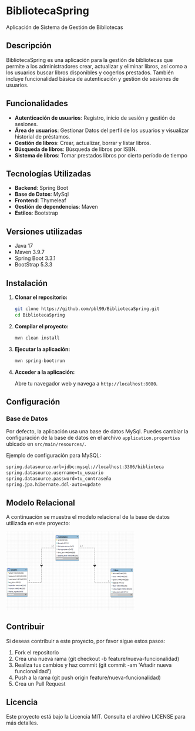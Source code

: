 # BibliotecaSpring

Aplicación de Sistema de Gestión de Bibliotecas

## Descripción

BibliotecaSpring es una aplicación para la gestión de bibliotecas que permite a los administradores crear, actualizar y eliminar libros, así como a los usuarios buscar libros disponibles y cogerlos prestados. También incluye funcionalidad básica de autenticación y gestión de sesiones de usuarios.

## Funcionalidades

- **Autenticación de usuarios**: Registro, inicio de sesión y gestión de sesiones.
- **Área de usuarios**: Gestionar Datos del perfil de los usuarios y visualizar historial de préstamos.
- **Gestión de libros**: Crear, actualizar, borrar y listar libros.
- **Búsqueda de libros**: Búsqueda de libros por ISBN.
- **Sistema de libros**: Tomar prestados libros por cierto período de tiempo

## Tecnologías Utilizadas

- **Backend**: Spring Boot
- **Base de Datos**: MySql
- **Frontend**: Thymeleaf
- **Gestión de dependencias**: Maven
- **Estilos**: Bootstrap

## Versiones utilizadas

- Java 17
- Maven 3.9.7
- Spring Boot 3.3.1
- BootStrap 5.3.3

## Instalación

1. **Clonar el repositorio:**
    ```bash
    git clone https://github.com/pbl99/BibliotecaSpring.git
    cd BibliotecaSpring
    ```

2. **Compilar el proyecto:**

    ```bash
    mvn clean install
    ```

3. **Ejecutar la aplicación:**

    ```bash
    mvn spring-boot:run
    ```

4. **Acceder a la aplicación:**

    Abre tu navegador web y navega a `http://localhost:8080`.

## Configuración

### Base de Datos

Por defecto, la aplicación usa una base de datos MySql. Puedes cambiar la configuración de la base de datos en el archivo `application.properties` ubicado en `src/main/resources/`.

Ejemplo de configuración para MySQL:

```properties
spring.datasource.url=jdbc:mysql://localhost:3306/biblioteca
spring.datasource.username=tu_usuario
spring.datasource.password=tu_contraseña
spring.jpa.hibernate.ddl-auto=update
```

## Modelo Relacional

A continuación se muestra el modelo relacional de la base de datos utilizada en este proyecto:

<img src="src/main/resources/static/images/modelorelacional.png" alt="Modelo Relacional" style="width: 350px;">

## Contribuir
Si deseas contribuir a este proyecto, por favor sigue estos pasos:

1. Fork el repositorio
2. Crea una nueva rama (git checkout -b feature/nueva-funcionalidad)
3. Realiza tus cambios y haz commit (git commit -am 'Añadir nueva funcionalidad')
4. Push a la rama (git push origin feature/nueva-funcionalidad)
5. Crea un Pull Request
   
## Licencia
Este proyecto está bajo la Licencia MIT. Consulta el archivo LICENSE para más detalles.
